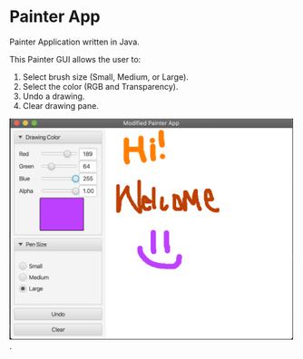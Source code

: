 # Painter App
Painter Application written in Java.

This Painter GUI allows the user to: 

1) Select brush size (Small, Medium, or Large).
2) Select the color (RGB and Transparency).
3) Undo a drawing.
4) Clear drawing pane.


<img src="Images/modifiedDrawingApp.png" width = 500>. 

